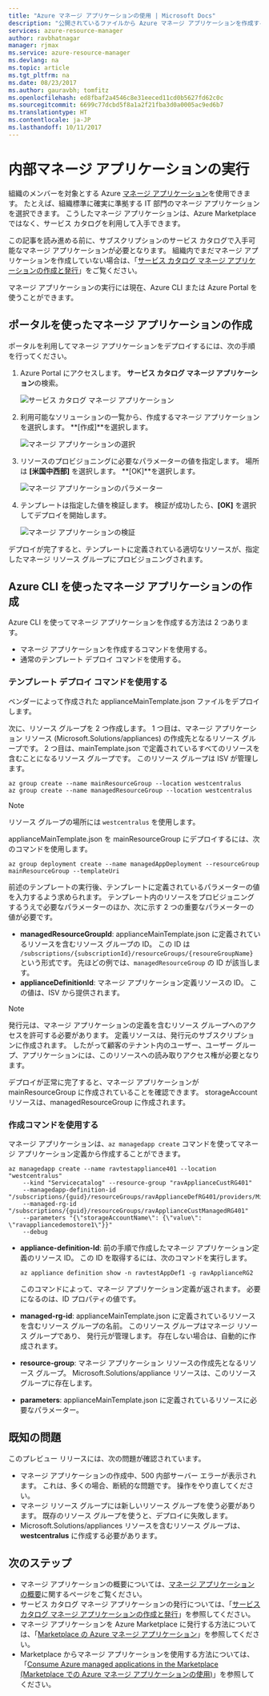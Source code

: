 ```yaml
---
title: "Azure マネージ アプリケーションの使用 | Microsoft Docs"
description: "公開されているファイルから Azure マネージ アプリケーションを作成する方法について、顧客の視点で説明します。"
services: azure-resource-manager
author: ravbhatnagar
manager: rjmax
ms.service: azure-resource-manager
ms.devlang: na
ms.topic: article
ms.tgt_pltfrm: na
ms.date: 08/23/2017
ms.author: gauravbh; tomfitz
ms.openlocfilehash: ed8fbaf2a4546c8e31eeced11cd0b5627fd62c0c
ms.sourcegitcommit: 6699c77dcbd5f8a1a2f21fba3d0a0005ac9ed6b7
ms.translationtype: HT
ms.contentlocale: ja-JP
ms.lasthandoff: 10/11/2017
---
```

# <a name="consume-an-internal-managed-application"></a>内部マネージ アプリケーションの実行

組織のメンバーを対象とする Azure [マネージ アプリケーション](managed-application-overview.md)を使用できます。 たとえば、組織標準に確実に準拠する IT 部門のマネージ アプリケーションを選択できます。 こうしたマネージ アプリケーションは、Azure Marketplace ではなく、サービス カタログを利用して入手できます。

この記事を読み進める前に、サブスクリプションのサービス カタログで入手可能なマネージ アプリケーションが必要となります。 組織内でまだマネージ アプリケーションを作成していない場合は、「[サービス カタログ マネージ アプリケーションの作成と発行](managed-application-publishing.md)」をご覧ください。

マネージ アプリケーションの実行には現在、Azure CLI または Azure Portal を使うことができます。

## <a name="create-the-managed-application-by-using-the-portal"></a>ポータルを使ったマネージ アプリケーションの作成

ポータルを利用してマネージ アプリケーションをデプロイするには、次の手順を行ってください。

1. Azure Portal にアクセスします。 **サービス カタログ マネージ アプリケーション**の検索。

   ![サービス カタログ マネージ アプリケーション](./media/managed-application-consumption/create-service-catalog-managed-application.png)

1. 利用可能なソリューションの一覧から、作成するマネージ アプリケーションを選択します。 **[作成]**を選択します。

   ![マネージ アプリケーションの選択](./media/managed-application-consumption/select-offer.png)

1. リソースのプロビジョニングに必要なパラメーターの値を指定します。 場所は **[米国中西部]** を選択します。 **[OK]**を選択します。

   ![マネージ アプリケーションのパラメーター](./media/managed-application-consumption/input-parameters.png)

1. テンプレートは指定した値を検証します。 検証が成功したら、**[OK]** を選択してデプロイを開始します。

   ![マネージ アプリケーションの検証](./media/managed-application-consumption/validation.png)

デプロイが完了すると、テンプレートに定義されている適切なリソースが、指定したマネージ リソース グループにプロビジョニングされます。

## <a name="create-the-managed-application-by-using-azure-cli"></a>Azure CLI を使ったマネージ アプリケーションの作成

Azure CLI を使ってマネージ アプリケーションを作成する方法は 2 つあります。

* マネージ アプリケーションを作成するコマンドを使用する。
* 通常のテンプレート デプロイ コマンドを使用する。

### <a name="use-the-template-deployment-command"></a>テンプレート デプロイ コマンドを使用する

ベンダーによって作成された applianceMainTemplate.json ファイルをデプロイします。

次に、リソース グループを 2 つ作成します。 1 つ目は、マネージ アプリケーション リソース (Microsoft.Solutions/appliances) の作成先となるリソース グループです。 2 つ目は、mainTemplate.json で定義されているすべてのリソースを含むことになるリソース グループです。 このリソース グループは ISV が管理します。

```azurecli
az group create --name mainResourceGroup --location westcentralus
az group create --name managedResourceGroup --location westcentralus
```

> [!NOTE]
> リソース グループの場所には `westcentralus` を使用します。
>

applianceMainTemplate.json を mainResourceGroup にデプロイするには、次のコマンドを使用します。

```azurecli
az group deployment create --name managedAppDeployment --resourceGroup mainResourceGroup --templateUri
```

前述のテンプレートの実行後、テンプレートに定義されているパラメーターの値を入力するよう求められます。 テンプレート内のリソースをプロビジョニングするうえで必要なパラメーターのほか、次に示す 2 つの重要なパラメーターの値が必要です。

- **managedResourceGroupId**: applianceMainTemplate.json に定義されているリソースを含むリソース グループの ID。 この ID は `/subscriptions/{subscriptionId}/resourceGroups/{resoureGroupName}` という形式です。 先ほどの例では、`managedResourceGroup` の ID が該当します。
- **applianceDefinitionId**: マネージ アプリケーション定義リソースの ID。 この値は、ISV から提供されます。

> [!NOTE]
> 発行元は、マネージ アプリケーションの定義を含むリソース グループへのアクセスを許可する必要があります。 定義リソースは、発行元のサブスクリプションに作成されます。 したがって顧客のテナント内のユーザー、ユーザー グループ、アプリケーションには、このリソースへの読み取りアクセス権が必要となります。

デプロイが正常に完了すると、マネージ アプリケーションが mainResourceGroup に作成されていることを確認できます。 storageAccount リソースは、managedResourceGroup に作成されます。

### <a name="use-the-create-command"></a>作成コマンドを使用する

マネージ アプリケーションは、`az managedapp create` コマンドを使ってマネージ アプリケーション定義から作成することができます。

```azurecli
az managedapp create --name ravtestappliance401 --location "westcentralus"
    --kind "Servicecatalog" --resource-group "ravApplianceCustRG401"
    --managedapp-definition-id "/subscriptions/{guid}/resourceGroups/ravApplianceDefRG401/providers/Microsoft.Solutions/applianceDefinitions/ravtestAppDef401"
    --managed-rg-id "/subscriptions/{guid}/resourceGroups/ravApplianceCustManagedRG401"
    --parameters "{\"storageAccountName\": {\"value\": \"ravappliancedemostore1\"}}"
    --debug
```

* **appliance-definition-Id**: 前の手順で作成したマネージ アプリケーション定義のリソース ID。 この ID を取得するには、次のコマンドを実行します。

  ```azurecli
  az appliance definition show -n ravtestAppDef1 -g ravApplianceRG2
  ```

  このコマンドによって、マネージ アプリケーション定義が返されます。 必要になるのは、ID プロパティの値です。

* **managed-rg-id**: applianceMainTemplate.json に定義されているリソースを含むリソース グループの名前。 このリソース グループはマネージ リソース グループであり、 発行元が管理します。 存在しない場合は、自動的に作成されます。
* **resource-group**: マネージ アプリケーション リソースの作成先となるリソース グループ。 Microsoft.Solutions/appliance リソースは、このリソース グループに存在します。
* **parameters**: applianceMainTemplate.json に定義されているリソースに必要なパラメーター。

## <a name="known-issues"></a>既知の問題

このプレビュー リリースには、次の問題が確認されています。

* マネージ アプリケーションの作成中、500 内部サーバー エラーが表示されます。 これは、多くの場合、断続的な問題です。 操作をやり直してください。
* マネージ リソース グループには新しいリソース グループを使う必要があります。 既存のリソース グループを使うと、デプロイに失敗します。
* Microsoft.Solutions/appliances リソースを含むリソース グループは、**westcentralus** に作成する必要があります。

## <a name="next-steps"></a>次のステップ

* マネージ アプリケーションの概要については、[マネージ アプリケーションの概要](managed-application-overview.md)に関するページをご覧ください。
* サービス カタログ マネージ アプリケーションの発行については、「[サービス カタログ マネージ アプリケーションの作成と発行](managed-application-publishing.md)」を参照してください。
* マネージ アプリケーションを Azure Marketplace に発行する方法については、「[Marketplace の Azure マネージ アプリケーション](managed-application-author-marketplace.md)」を参照してください。
* Marketplace からマネージ アプリケーションを使用する方法については、「[Consume Azure managed applications in the Marketplace (Marketplace での Azure マネージ アプリケーションの使用)](managed-application-consume-marketplace.md)」を参照してください。
